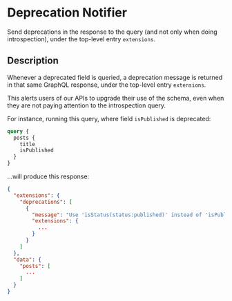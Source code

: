 # Deprecation Notifier

Send deprecations in the response to the query (and not only when doing introspection), under the top-level entry `extensions`.

## Description

Whenever a deprecated field is queried, a deprecation message is returned in that same GraphQL response, under the top-level entry `extensions`.

This alerts users of our APIs to upgrade their use of the schema, even when they are not paying attention to the introspection query.

For instance, running this query, where field `isPublished` is deprecated:

```graphql
query {
  posts {
    title
    isPublished
  }
}
```

...will produce this response:

```json
{
  "extensions": {
    "deprecations": [
      {
        "message": "Use 'isStatus(status:published)' instead of 'isPublished'",
        "extensions": {
          ...
        }
      }
    ]
  },
  "data": {
    "posts": [
      ...
    ]
  }
}
```
<!-- 
## Bundles including extension

- [“All in One Toolbox for WordPress” Bundle](../../../../../bundle-extensions/all-in-one-toolbox-for-wordpress/docs/modules/all-in-one-toolbox-for-wordpress/en.md)
- [“Responsible WordPress Public API” Bundle](../../../../../bundle-extensions/responsible-wordpress-public-api/docs/modules/responsible-wordpress-public-api/en.md) -->
